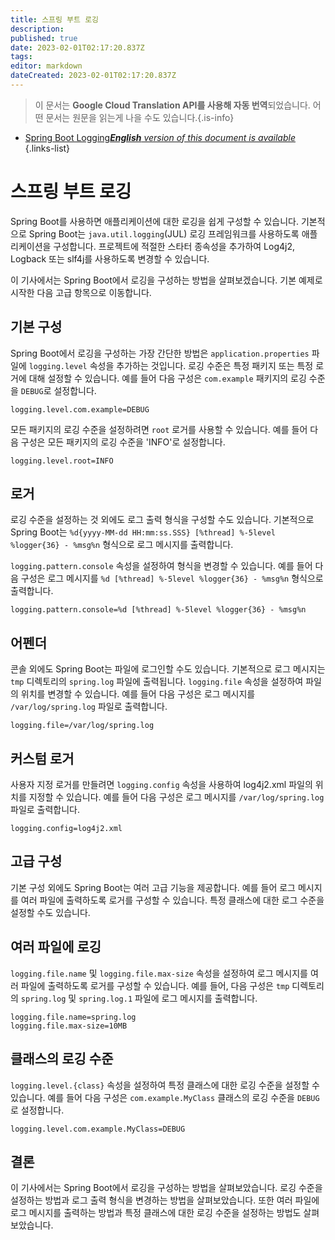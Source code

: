 ```yaml
---
title: 스프링 부트 로깅
description: 
published: true
date: 2023-02-01T02:17:20.837Z
tags: 
editor: markdown
dateCreated: 2023-02-01T02:17:20.837Z
---
```


> 이 문서는 **Google Cloud Translation API를 사용해 자동 번역**되었습니다.
어떤 문서는 원문을 읽는게 나을 수도 있습니다.{.is-info}

- [Spring Boot Logging***English** version of this document is available*](/en/Knowledge-base/Spring-Boot/spring-boot-logging)
{.links-list}



# 스프링 부트 로깅

Spring Boot를 사용하면 애플리케이션에 대한 로깅을 쉽게 구성할 수 있습니다. 기본적으로 Spring Boot는 `java.util.logging`(JUL) 로깅 프레임워크를 사용하도록 애플리케이션을 구성합니다. 프로젝트에 적절한 스타터 종속성을 추가하여 Log4j2, Logback 또는 slf4j를 사용하도록 변경할 수 있습니다.

이 기사에서는 Spring Boot에서 로깅을 구성하는 방법을 살펴보겠습니다. 기본 예제로 시작한 다음 고급 항목으로 이동합니다.

## 기본 구성

Spring Boot에서 로깅을 구성하는 가장 간단한 방법은 `application.properties` 파일에 `logging.level` 속성을 추가하는 것입니다. 로깅 수준은 특정 패키지 또는 특정 로거에 대해 설정할 수 있습니다. 예를 들어 다음 구성은 `com.example` 패키지의 로깅 수준을 `DEBUG`로 설정합니다.

```
logging.level.com.example=DEBUG
```

모든 패키지의 로깅 수준을 설정하려면 `root` 로거를 사용할 수 있습니다. 예를 들어 다음 구성은 모든 패키지의 로깅 수준을 'INFO'로 설정합니다.

```
logging.level.root=INFO
```

## 로거

로깅 수준을 설정하는 것 외에도 로그 출력 형식을 구성할 수도 있습니다. 기본적으로 Spring Boot는 `%d{yyyy-MM-dd HH:mm:ss.SSS} [%thread] %-5level %logger{36} - %msg%n` 형식으로 로그 메시지를 출력합니다.

`logging.pattern.console` 속성을 설정하여 형식을 변경할 수 있습니다. 예를 들어 다음 구성은 로그 메시지를 `%d [%thread] %-5level %logger{36} - %msg%n` 형식으로 출력합니다.

```
logging.pattern.console=%d [%thread] %-5level %logger{36} - %msg%n
```

## 어펜더

콘솔 외에도 Spring Boot는 파일에 로그인할 수도 있습니다. 기본적으로 로그 메시지는 `tmp` 디렉토리의 `spring.log` 파일에 출력됩니다. `logging.file` 속성을 설정하여 파일의 위치를 변경할 수 있습니다. 예를 들어 다음 구성은 로그 메시지를 `/var/log/spring.log` 파일로 출력합니다.

```
logging.file=/var/log/spring.log
```

## 커스텀 로거

사용자 지정 로거를 만들려면 `logging.config` 속성을 사용하여 log4j2.xml 파일의 위치를 지정할 수 있습니다. 예를 들어 다음 구성은 로그 메시지를 `/var/log/spring.log` 파일로 출력합니다.

```
logging.config=log4j2.xml
```

## 고급 구성

기본 구성 외에도 Spring Boot는 여러 고급 기능을 제공합니다. 예를 들어 로그 메시지를 여러 파일에 출력하도록 로거를 구성할 수 있습니다. 특정 클래스에 대한 로그 수준을 설정할 수도 있습니다.

## 여러 파일에 로깅

`logging.file.name` 및 `logging.file.max-size` 속성을 설정하여 로그 메시지를 여러 파일에 출력하도록 로거를 구성할 수 있습니다. 예를 들어, 다음 구성은 `tmp` 디렉토리의 `spring.log` 및 `spring.log.1` 파일에 로그 메시지를 출력합니다.

```
logging.file.name=spring.log
logging.file.max-size=10MB
```

## 클래스의 로깅 수준

`logging.level.{class}` 속성을 설정하여 특정 클래스에 대한 로깅 수준을 설정할 수 있습니다. 예를 들어 다음 구성은 `com.example.MyClass` 클래스의 로깅 수준을 `DEBUG`로 설정합니다.

```
logging.level.com.example.MyClass=DEBUG
```

## 결론

이 기사에서는 Spring Boot에서 로깅을 구성하는 방법을 살펴보았습니다. 로깅 수준을 설정하는 방법과 로그 출력 형식을 변경하는 방법을 살펴보았습니다. 또한 여러 파일에 로그 메시지를 출력하는 방법과 특정 클래스에 대한 로깅 수준을 설정하는 방법도 살펴보았습니다.